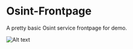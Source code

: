 # Osint-Frontpage
A pretty basic Osint service frontpage for demo.



![Alt text](https://github.com/user-attachments/assets/e5daf230-e29d-48c4-9b65-3ff737d78cb9)
